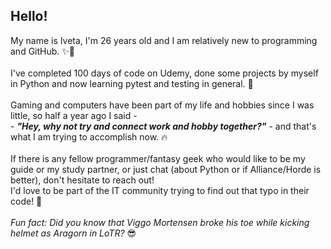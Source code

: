 ## Hello! 


My name is Iveta, I'm 26 years old and I am relatively new to programming and GitHub. ✨🐍\
\
I've completed 100 days of code on Udemy, done some projects by myself in Python and now learning pytest and testing in general. 🌱\
\
Gaming and computers have been part of my life and hobbies since I was little, so half a year ago I said - \
    - ***"Hey, why not try and connect work and hobby together?"*** - and that's what I am trying to accomplish now. 🔥\
    \
If there is any fellow programmer/fantasy geek who would like to be my guide or my study partner, or just chat (about Python or if Alliance/Horde is better), don't hesitate to reach out!\
I'd love to be part of the IT community trying to find out that typo in their code! 🙌\
\
*Fun fact: Did you know that Viggo Mortensen broke his toe while kicking helmet as Aragorn in LoTR?* 😎
